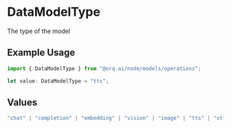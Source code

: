 # DataModelType

The type of the model

## Example Usage

```typescript
import { DataModelType } from "@orq-ai/node/models/operations";

let value: DataModelType = "tts";
```

## Values

```typescript
"chat" | "completion" | "embedding" | "vision" | "image" | "tts" | "stt" | "rerank" | "moderations"
```